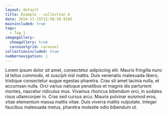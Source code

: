 ```yaml
---
layout: default
title: Example - collection A
date: 2024-11-15T12:58:59.910Z
mainincluded: true
tags:
  - Tag 1
imagegallery:
  showgallery: true
  carouselgrid: carousel
collectionincluded: true
numbernavigation: 1
---
```

Lorem ipsum dolor sit amet, consectetur adipiscing elit. Mauris fringilla nunc id tellus commodo, et suscipit nisl mattis. Duis venenatis malesuada libero, tristique consectetur augue egestas pharetra. Cras sit amet lacinia nulla, et accumsan nulla. Orci varius natoque penatibus et magnis dis parturient montes, nascetur ridiculus mus. Vivamus rhoncus bibendum orci, in sodales risus ullamcorper in. Cras sed cursus arcu. Mauris pulvinar euismod eros, vitae elementum massa mattis vitae. Duis viverra mattis vulputate. Integer faucibus malesuada metus, pharetra molestie odio bibendum ut.